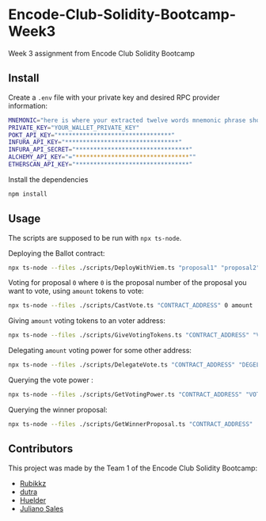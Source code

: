 # Encode-Club-Solidity-Bootcamp-Week3
Week 3 assignment from Encode Club Solidity Bootcamp

## Install

Create a `.env` file with your private key and desired RPC provider information:
```bash
MNEMONIC="here is where your extracted twelve words mnemonic phrase should be put"
PRIVATE_KEY="YOUR_WALLET_PRIVATE_KEY"
POKT_API_KEY="********************************"
INFURA_API_KEY="********************************"
INFURA_API_SECRET="********************************"
ALCHEMY_API_KEY="="********************************""
ETHERSCAN_API_KEY="********************************"
```

Install the dependencies
```bash
npm install
```

## Usage
The scripts are supposed to be run with `npx ts-node`. 

Deploying the Ballot contract:
```bash
npx ts-node --files ./scripts/DeployWithViem.ts "proposal1" "proposal2" "proposal3" "proposalN"
```

Voting for proposal `0` where `0` is the proposal number of the proposal you want to vote, using `amount` tokens to vote:
```bash
npx ts-node --files ./scripts/CastVote.ts "CONTRACT_ADDRESS" 0 amount
```


Giving `amount` voting tokens to an voter address:
```bash
npx ts-node --files ./scripts/GiveVotingTokens.ts "CONTRACT_ADDRESS" "VOTER_ADDRESS" amount
```

Delegating `amount` voting power for some other address:
```bash
npx ts-node --files ./scripts/DelegateVote.ts "CONTRACT_ADDRESS" "DEGELATE_ADDRESS" amount
```

Querying the vote power :
```bash
npx ts-node --files ./scripts/GetVotingPower.ts "CONTRACT_ADDRESS" "VOTER_ADDRESS"
```

Querying the winner proposal:
```bash
npx ts-node --files ./scripts/GetWinnerProposal.ts "CONTRACT_ADDRESS"
```

## Contributors
This project was made by the Team 1 of the Encode Club Solidity Bootcamp: 
- [Rubikkz](https://github.com/frosimanuel)
- [dutra](https://github.com/dutragustavo)
- [Huelder](https://github.com/hueldera)
- [Juliano Sales](https://github.com/tzdesing)
